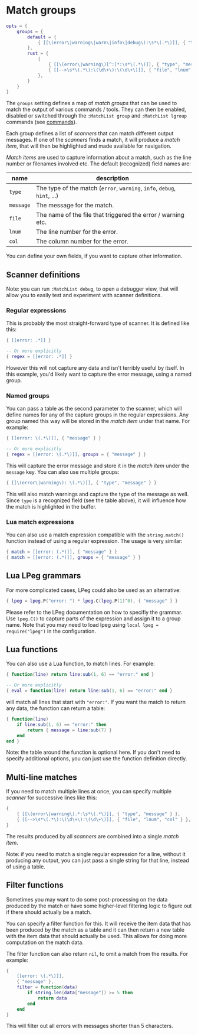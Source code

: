 # Match groups

```lua
opts = {
    groups = {
        default = {
            { [[\(error\|warning\|warn\|info\|debug\):\s*\(.*\)]], { "type", "message" } }
        },
        rust = {
            {
                { [[\(error\|warning\)[^:]*:\s*\(.*\)]], { "type", "message" } },
                { [[-->\s*\(.*\):\(\d\+\):\(\d\+\)]], { "file", "lnum", "col" } }
            },
        }
    }
}
```

The `groups` setting defines a map of _match groups_ that can be used to match
the output of various commands / tools. They can then be enabled, disabled or
switched through the `:MatchList group` and `:MatchList lgroup` commands (see
[commands](04-commands.md)).

Each group defines a list of _scanners_ that can match different output messages.
If one of the _scanners_ finds a match, it will produce a _match item_, that will
then be highlighted and made available for navigation.

_Match items_ are used to capture information about a match, such as the line
number or filenames involved etc. The default (recognized) field names are:

| name      | description |
| --------- | ----------- |
| `type`    | The type of the match (`error`, `warning`, `info`, `debug`, `hint`, ...) |
| `message` | The message for the match. |
| `file`    | The name of the file that triggered the error / warning etc. |
| `lnum`    | The line number for the error. |
| `col`     | The column number for the error. |

You can define your own fields, if you want to capture other information.

## Scanner definitions

Note: you can run `:MatchList debug`, to open a debugger view, that will allow
you to easily test and experiment with scanner definitions.

### Regular expressions

This is probably the most straight-forward type of scanner. It is defined like
this:

```lua
{ [[error: .*]] }

-- Or more explicitly
{ regex = [[error: .*]] }
```

However this will not capture any data and isn't terribly useful by itself. In
this example, you'd likely want to capture the error message, using a named group.

### Named groups

You can pass a table as the second parameter to the scanner, which will define
names for any of the capture groups in the regular expressions. Any group named
this way will be stored in the _match item_ under that name. For example:

```lua
{ [[error: \(.*\)]], { "message" } }

-- Or more explicitly
{ regex = [[error: \(.*\)]], groups = { "message" } }
```

This will capture the error message and store it in the _match item_ under the
`message` key. You can also use multiple groups:

```lua
{ [[\(error\|warning\): \(.*\)]], { "type", "message" } }
```

This will also match warnings and capture the type of the message as well. Since
`type` is a recognized field (see the table above), it will influence how the
match is highlighted in the buffer.

### Lua match expressions

You can also use a match expression compatible with the `string.match()` function
instead of using a regular expression. The usage is very similar:

```lua
{ match = [[error: (.*)]], { "message" } }
{ match = [[error: (.*)]], groups = { "message" } }
```

## Lua LPeg grammars

For more complicated cases, LPeg could also be used as an alternative:

```lua
{ lpeg = lpeg.P("error: ") * lpeg.C(lpeg.P(1)^0), { "message" } }
```

Please refer to the LPeg documentation on how to specifiy the grammar. Use
`lpeg.C()` to capture parts of the expression and assign it to a group name.
Note that you may need to load lpeg using `local lpeg = require("lpeg")` in the
configuration.

## Lua functions

You can also use a Lua function, to match lines. For example:

```lua
{ function(line) return line:sub(1, 6) == "error:" end }

-- Or more explicitly
{ eval = function(line) return line:sub(1, 6) == "error:" end }
```

will match all lines that start with `"error:"`. If you want the match to return
any data, the function can return a table:

```lua
{ function(line)
    if line:sub(1, 6) == "error:" then
        return { message = line:sub(7) }
    end
end }
```

Note: the table around the function is optional here. If you don't need to
specify additional options, you can just use the function definition directly.

## Multi-line matches

If you need to match multiple lines at once, you can specify multiple _scanner_
for successive lines like this:

```lua
{
    { [[\(error\|warning\).*:\s*\(.*\)]], { "type", "message" } },
    { [[-->\s*\(.*\):\(\d\+\):\(\d\+\)]], { "file", "lnum", "col" } },
}
```

The results produced by all _scanners_ are combined into a single _match item_.

Note: if you need to match a single regular expression for a line, without it
producing any output, you can just pass a single string for that line, instead
of using a table.

## Filter functions

Sometimes you may want to do some post-processing on the data produced by the
match or have some higher-level filtering logic to figure out if there should
actually be a match.

You can specify a filter function for this. It will receive the item data that
has been produced by the match as a table and it can then return a new table
with the item data that should actually be used. This allows for doing more
computation on the match data.

The filter function can also return `nil`, to omit a match from the results.
For example:

```lua
{
    [[error: \(.*\)]],
    { "message" },
    filter = function(data)
        if string.len(data["message"]) >= 5 then
            return data
        end
    end
}
```

This will filter out all errors with messages shorter than 5 characters.
